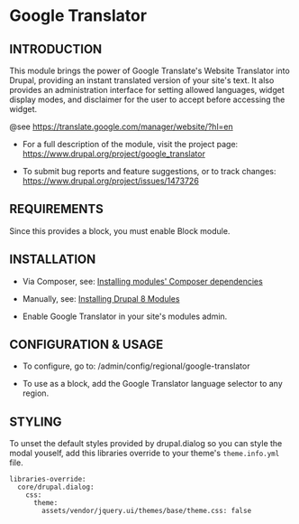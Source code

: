 Google Translator
=================

INTRODUCTION
------------

This module brings the power of Google Translate's Website Translator into
Drupal, providing an instant translated version of your site's text. It also
provides an administration interface for setting allowed languages,
widget display modes, and disclaimer for the user to accept before accessing
the widget.

@see https://translate.google.com/manager/website/?hl=en

* For a full description of the module, visit the project page:
  https://www.drupal.org/project/google_translator

* To submit bug reports and feature suggestions, or to track changes:
  https://www.drupal.org/project/issues/1473726


REQUIREMENTS
------------

Since this provides a block, you must enable Block module.

INSTALLATION
------------

* Via Composer, see: [Installing modules' Composer
  dependencies](https://www.drupal.org/docs/8/extending-drupal-8/installing-modules-composer-dependencies)

* Manually, see: [Installing Drupal 8
  Modules](https://www.drupal.org/docs/8/extending-drupal-8/installing-drupal-8-modules)

* Enable Google Translator in your site's modules admin.

CONFIGURATION & USAGE
---------------------

* To configure, go to: /admin/config/regional/google-translator

* To use as a block, add the Google Translator language selector to any region.


STYLING
-------

To unset the default styles provided by drupal.dialog so you can style the modal
youself, add this libraries override to your theme's `theme.info.yml` file.

```
libraries-override:
  core/drupal.dialog:
    css:
      theme:
        assets/vendor/jquery.ui/themes/base/theme.css: false
```
